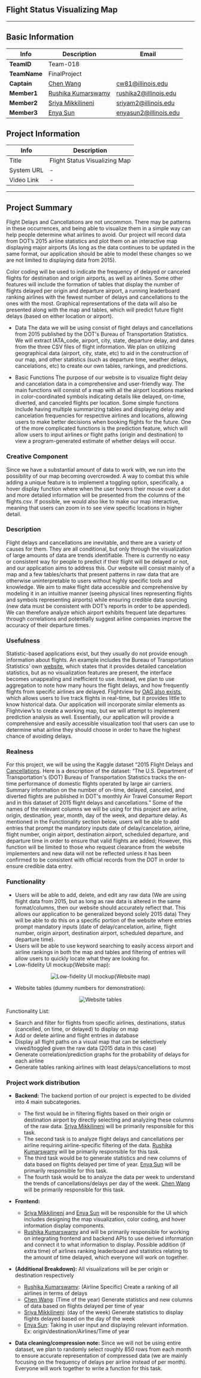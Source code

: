 Flight Status Visualizing Map
------------------------------------------

  ------------------------------------ ------------------------------------
## Basic Information


|   Info      |        Description     |    Email |
| ----------- | ---------------------- | ------------------------- |
| **TeamID**       |        Team-018        |                           |
| **TeamName**    |      FinalProject      |                           |
| **Captain**     |        [Chen Wang](https://github.com/ollill0823)       |  cw81@illinois.edu        |
| **Member1**     |   [Rushika Kumarswamy](https://github.com/rushikak2)   |  rushika2@illinois.edu    |
| **Member2**     |    [Sriya Mikkilineni](https://github.com/sriyamikki)   |  sriyam2@illinois.edu     |
| **Member3**     |        [Enya Sun](https://github.com/esun2cs)        |   enyasun2@illinois.edu   |

## Project Information

|   Info      |        Description     |
| ----------- | ---------------------- |
|  Title      |       Flight Status Visualizing Map     |
| System URL  |            -    |
| Video Link  |            -     |
  ------------------------------------ ------------------------------------


## Project Summary

Flight Delays and Cancellations are not uncommon. There may be patterns in these occurrences, and being able to visualize them in a simple way can help people determine what airlines to avoid. Our project will record data from DOT’s 2015 airline statistics and plot them on an interactive map displaying major airports (As long as the data continues to be updated in the same format, our application should be able to model these changes so we are not limited to displaying data from 2015). 

Color coding will be used to indicate the frequency of delayed or canceled flights for destination and origin airports, as well as airlines. Some other features will include the formation of tables that display the number of flights delayed per origin and departure airport, a running leaderboard ranking airlines with the fewest number of delays and cancellations to the ones with the most. Graphical representations of the data will also be presented along with the map and tables, which will predict future flight delays (based on either location or airport). 

* Data
The data we will be using consist of flight delays and cancellations from 2015 published by the DOT's Bureau of Transportation Statistics. We will extract IATA_code, airport, city, state, departure delay, and dates from the three CSV files of flight information. We plan on utilizing geographical data (airport, city, state, etc) to aid in the construction of our map, and other statistics (such as departure time, weather delays, cancelations, etc) to create our own tables, rankings, and predictions. 


* Basic Functions
The purpose of our website is to visualize flight delay and cancelation data in a comprehensive and user-friendly way. The main functions will consist of a map with all the airport locations marked in color-coordinated symbols indicating details like delayed, on-time, diverted, and canceled flights per location. Some simple functions include having multiple summarizing tables and displaying delay and cancelation frequencies for respective airlines and locations, allowing users to make better decisions when booking flights for the future. One of the more complicated functions is the prediction feature, which will allow users to input airlines or flight paths (origin and destination) to view a program-generated estimate of whether delays will occur. 

### Creative Component

Since we have a substantial amount of data to work with, we run into the possibility of our map becoming overcrowded. A way to combat this while adding a unique feature is to implement a toggling option, specifically, a hover display function where when the user hovers their mouse over a dot and more detailed information will be presented from the columns of the flights.csv. If possible, we would also like to make our map interactive, meaning that users can zoom in to see view specific locations in higher detail. 

### Description

Flight delays and cancellations are inevitable, and there are a variety of causes for them. They are all conditional, but only through the visualization of large amounts of data are trends identifiable. There is currently no easy or consistent way for people to predict if their flight will be delayed or not, and our application aims to address this. Our website will consist mainly of a map and a few tables/charts that present patterns in raw data that are otherwise uninterpretable to users without highly specific tools and knowledge. We aim to make flight data accessible and comprehensive by modeling it in an intuitive manner (seeing physical lines representing flights and symbols representing airports) while ensuring credible data sourcing (new data must be consistent with DOT’s reports in order to be appended). We can therefore analyze which airport exhibits frequent late departures through correlations and potentially suggest airline companies improve the accuracy of their departure times.

### Usefulness

Statistic-based applications exist, but they usually do not provide enough information about flights. An example includes the Bureau of Transportation Statistics’ own [website](https://www.transtats.bts.gov/ontime/Cancellation.aspx), which states that it provides detailed cancelation statistics, but as no visualization features are present, the interface becomes unappealing and inefficient to use. Instead, we plan to use aggregation to note how many hours the flight delays, and how frequently flights from specific airlines are delayed. Flightview by [OAG also exists](https://www.flightview.com/traveltools/), which allows users to live track flights in real-time, but it provides little to know historical data. Our application will incorporate similar elements as Flightview’s to create a working map, but we will attempt to implement prediction analysis as well. Essentially, our application will provide a comprehensive and easily accessible visualization tool that users can use to determine what airline they should choose in order to have the highest chance of avoiding delays. 

### Realness
For this project, we will be using the Kaggle dataset “2015 Flight Delays and [Cancellations](https://www.kaggle.com/datasets/usdot/flight-delays?select=flights.csv). Here is a description of the dataset: “The U.S. Department of Transportation's (DOT) Bureau of Transportation Statistics tracks the on-time performance of domestic flights operated by large air carriers. Summary information on the number of on-time, delayed, canceled, and diverted flights are published in DOT's monthly Air Travel Consumer Report and in this dataset of 2015 flight delays and cancellations.” Some of the names of the relevant columns we will be using for this project are airline, origin, destination, year, month, day of the week, and departure delay. As mentioned in the Functionality section below, users will be able to add entries that prompt the mandatory inputs date of delay/cancelation, airline, flight number, origin airport, destination airport, scheduled departure, and departure time in order to ensure that valid flights are added; However, this function will be limited to those who request clearance from the website implementers and new data will not be reflected unless it has been confirmed to be consistent with official records from the DOT in order to ensure credible data entry. 

### Functionality
* Users will be able to add, delete, and edit any raw data (We are using flight data from 2015, but as long as raw data is altered in the same format/columns, then our website should accurately reflect that. This allows our application to be generalized beyond solely 2015 data) They will be able to do this on a specific portion of the website where entries prompt mandatory inputs (date of delay/cancelation, airline, flight number, origin airport, destination airport, scheduled departure, and departure time).
* Users will be able to use keyword searching to easily access airport and airline rankings in both the map and tables and filtering of entries will allow users to quickly locate what they are looking for.
* Low-fidelity UI mockup(Website map):

<p align="center">
  <img src="https://github.com/cs411-alawini/sp23-cs411-team018-FinalProject/blob/main/Image/UI%20mock%20up.png" alt="Low-fidelity UI mockup(Website map)"/>
</p>



* Website tables (dummy numbers for demonstration): 

<p align="center">
  <img src="https://github.com/cs411-alawini/sp23-cs411-team018-FinalProject/blob/main/Image/Schema%20simulation.png" alt="Website tables"/>
</p>

Functionality List:
* Search and filter for flights from specific airlines, destinations, status (cancelled, on time, or delayed) to display on map
* Add or delete airline and flight entries in database
* Display all flight paths on a visual map that can be selectively viwed/toggled given the raw data (2015 data in this case)
* Generate correlation/prediction graphs for the probability of delays for each airline 
* Generate tables ranking airlines with least delays/cancellations to most


### Project work distribution
* **Backend:**
The backend portion of our project is expected to be divided into 4 main subcategories. 
  - The first would be in filtering flights based on their origin or destination airport by directly selecting and analyzing these columns of the raw data. [Sriya Mikkilineni](https://github.com/sriyamikki) will be primarily responsible for this task. 
  - The second task is to analyze flight delays and cancellations per airline requiring airline-specific filtering of the data. [Rushika Kumarswamy](https://github.com/rushikak2) will be primarily responsible for this task. 
  - The third task would be to generate statistics and new columns of data based on flights delayed per time of year. [Enya Sun](https://github.com/esun2cs) will be primarily responsible for this task. 
  - The fourth task would be to analyze the data per week to understand the trends of cancellations/delays per day of the week. [Chen Wang](https://github.com/ollill0823) will be primarily responsible for this task. 

* **Frontend:**
  - [Sriya Mikkilineni](https://github.com/sriyamikki) and [Enya Sun](https://github.com/esun2cs) will be responsible for the UI which includes designing the map visualization, color coding, and hover information display components. 
  - [Rushika Kumarswamy](https://github.com/rushikak2) and 
will be primarily responsible for working on integrating frontend and backend APIs to use derived information and connect it to what information to display. Possible addition (if extra time) of airlines ranking leaderboard and statistics relating to the amount of time delayed, which everyone will work on together.

* **(Additional Breakdown):**
All visualizations will be per origin or destination respectively
  - [Rushika Kumarswamy](https://github.com/rushikak2): (Airline Specific) Create a ranking of all airlines in terms of delays
  - [Chen Wang](https://github.com/ollill0823): (Time of the year) Generate statistics and new columns of data based on flights delayed per time of year
  - [Sriya Mikkilineni](https://github.com/sriyamikki): (day of the week) Generate statistics to display flights delayed based on the day of the week
  - [Enya Sun](https://github.com/esun2cs): Taking in user input and displaying relevant information. Ex: origin/destination/Airlines/Time of year


* **Data cleaning/compression note:**
	Since we will not be using entire dataset, we plan to randomly select roughly 850 rows from each month to ensure accurate representation of compressed data (we are mainly focusing on the frequency of delays per airline instead of per month). Everyone will work together to write a function for this task. 

